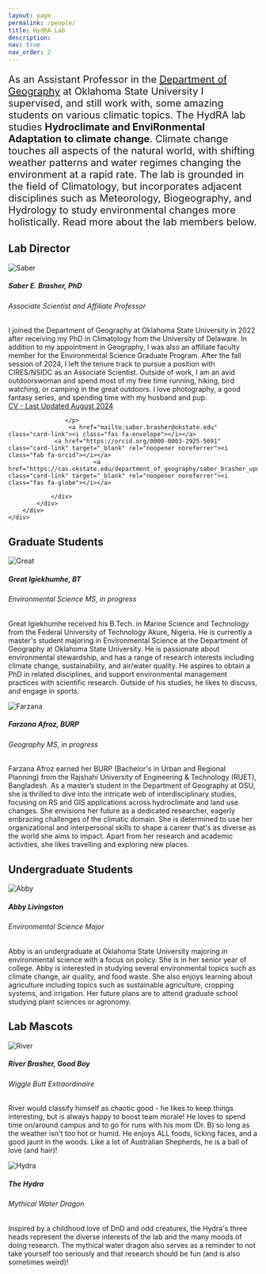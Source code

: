 ```yaml
---
layout: page
permalink: /people/
title: HydRA Lab
description: 
nav: true
nav_order: 2
---
```


<p style="font-size: 20px;"> As an Assistant Professor in the <a href='https://cas.okstate.edu/department_of_geography/'>Department of Geography</a> at Oklahoma State University I supervised, and still work with, some amazing students on various climatic topics. The HydRA lab studies <b>Hydroclimate and EnviRonmental Adaptation to climate change</b>. Climate change touches all aspects of the natural world, with shifting weather patterns and water regimes changing the environment at a rapid rate. The lab is grounded in the field of Climatology, but incorporates adjacent disciplines such as Meteorology, Biogeography, and Hydrology to study environmental changes more holistically. Read more about the lab members below. </p>

            
<h2 id="faculty">Lab Director</h2>

<p>
    </p>
<div class="card hoverable">
        <div class="row no-gutters">
            <div class="col-sm-4 col-md-3">
                <img src="/assets/img/saber.jpg" class="card-img img-fluid" alt="Saber">
            </div>
            <div class="team col-sm-8 col-md-9">
                <div class="card-body">
                    <h5 class="card-title">Saber E. Brasher, PhD </h5>                    
                    <h6 class="card-subtitle mb-2 text-muted">Associate Scientist and Affiliate Professor</h6>
                    <p class="card-text">
                        I joined the Department of Geography at Oklahoma State University in 2022 after receiving my PhD in Climatology from the University of Delaware. In addition to my appointment in Geography, I was also an affiliate faculty member for the Environmental Science Graduate Program. After the fall session of 2024, I left the tenure track to pursue a position with CIRES/NSIDC as an Associate Scientist. Outside of work, I am an avid outdoorswoman and spend most of my free time running, hiking, bird watching, or camping in the great outdoors. I love photography, a good fantasy series, and spending time with my husband and pup. <br>
<a href="/assets/pdf/Brasher_CV_0824.pdf" target="_blank">CV - Last Updated August 2024</a>
              
                    </p>
                     <a href="mailto:saber.brasher@okstate.edu" class="card-link"><i class="fas fa-envelope"></i></a>
                 <a href="https://orcid.org/0000-0003-2925-5691" class="card-link" target="_blank" rel="noopener noreferrer"><i class="fab fa-orcid"></i></a>
                            <a href="https://cas.okstate.edu/department_of_geography/saber_brasher_updated.html" class="card-link" target="_blank" rel="noopener noreferrer"><i class="fas fa-globe"></i></a>

                </div>
            </div>
        </div>
    </div>
<p>
    </p>
    
    
 <h2 id="faculty">Graduate Students</h2>
<p>
    </p>
<div class="card hoverable">
        <div class="row no-gutters">
            <div class="col-sm-4 col-md-3">
                <img src="/assets/img/great.jpg" class="card-img img-fluid" alt="Great">
            </div>
            <div class="team col-sm-8 col-md-9">
                <div class="card-body">
                    <h5 class="card-title">Great Igiekhumhe, BT</h5>                    
                    <h6 class="card-subtitle mb-2 text-muted">Environmental Science MS, in progress</h6>
                    <p class="card-text">
                        Great Igiekhumhe received his B.Tech. in Marine Science and Technology from the Federal University of Technology Akure, Nigeria. He is currently a master's student majoring in Environmental Science at the Department of Geography at Oklahoma State University. He is passionate about environmental stewardship, and has a range of research interests including climate change, sustainability, and air/water quality. He aspires to obtain a PhD in related disciplines, and support environmental management practices with scientific research. Outside of his studies, he likes to discuss, and engage in sports.
                    </p>
                     </div>
            </div>
        </div>
    </div>
<p>
    </p>

<p>
    </p>
<div class="card hoverable">
        <div class="row no-gutters">
            <div class="col-sm-4 col-md-3">
                <img src="/assets/img/farzana.jpg" class="card-img img-fluid" alt="Farzana">
            </div>
            <div class="team col-sm-8 col-md-9">
                <div class="card-body">
                    <h5 class="card-title">Farzana Afroz, BURP</h5>                    
                    <h6 class="card-subtitle mb-2 text-muted">Geography MS, in progress</h6>
                    <p class="card-text">
                        Farzana Afroz earned her BURP (Bachelor's in Urban and Regional Planning) from the Rajshahi University of Engineering & Technology (RUET), Bangladesh. As a master’s student in the Department of Geography at OSU, she is thrilled to dive into the intricate web of interdisciplinary studies, focusing on RS and GIS applications across hydroclimate and land use changes. She envisions her future as a dedicated researcher, eagerly embracing challenges of the climatic domain. She is determined to use her organizational and interpersonal skills to shape a career that's as diverse as the world she aims to impact. Apart from her research and academic activities, she likes travelling and exploring new places.
                    </p>
                     </div>
            </div>
        </div>
    </div>
<p>
    </p>
 
 
 
 <h2 id="faculty">Undergraduate Students</h2>
 
 <p>
    </p>

<div class="card hoverable">
        <div class="row no-gutters">
            <div class="col-sm-4 col-md-3">
                <img src="/assets/img/abby.jpg" class="card-img img-fluid" alt="Abby">
            </div>
            <div class="team col-sm-8 col-md-9">
                <div class="card-body">
                    <h5 class="card-title">Abby Livingston</h5>                    
                    <h6 class="card-subtitle mb-2 text-muted">Environmental Science Major</h6>
                    <p class="card-text">
                        Abby is an undergraduate at Oklahoma State University majoring in environmental science with a focus on policy. She is in her senior year of college. Abby is interested in studying several environmental topics such as climate change, air quality, and food waste. She also enjoys learning about agriculture including topics such as sustainable agriculture, cropping systems, and irrigation. Her future plans are to attend graduate school studying plant sciences or agronomy.
                    </p>
                     </div>
            </div>
        </div>
    </div>
<p>
    </p>




 <h2 id="faculty">Lab Mascots</h2>
<p>
    </p>
<div class="card hoverable">
        <div class="row no-gutters">
            <div class="col-sm-4 col-md-3">
                <img src="/assets/img/river.jpg" class="card-img img-fluid" alt="River">
            </div>
            <div class="team col-sm-8 col-md-9">
                <div class="card-body">
                    <h5 class="card-title">River Brasher, Good Boy</h5>                    
                    <h6 class="card-subtitle mb-2 text-muted">Wiggle Butt Extraordinaire</h6>
                    <p class="card-text">
                        River would classify himself as chaotic good - he likes to keep things interesting, but is always happy to boost team morale! He loves to spend time on/around campus and to go for runs with his mom (Dr. B) so long as the weather isn't too hot or humid. He enjoys ALL foods, licking faces, and a good jaunt in the woods. Like a lot of Australian Shepherds, he is a ball of love (and hair)!
                    </p>
                     </div>
            </div>
        </div>
    </div>
<p>
    </p>
    
 <p>
    </p>
<div class="card hoverable">
        <div class="row no-gutters">
            <div class="col-sm-4 col-md-3">
                <img src="/assets/img/hydra.jpg" class="card-img img-fluid" alt="Hydra">
            </div>
            <div class="team col-sm-8 col-md-9">
                <div class="card-body">
                    <h5 class="card-title">The Hydra</h5>                    
                    <h6 class="card-subtitle mb-2 text-muted">Mythical Water Dragon</h6>
                    <p class="card-text">
                        Inspired by a childhood love of DnD and odd creatures, the Hydra's three heads represent the diverse interests of the lab and the many moods of doing research. The mythical water dragon also serves as a reminder to not take yourself too seriously and that research should be fun (and is also sometimes weird)!
                    </p>
                </div>
            </div>
        </div>
    </div>
<p>
    </p>
 
 
